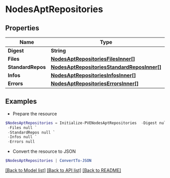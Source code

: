 # NodesAptRepositories
## Properties

Name | Type | Description | Notes
------------ | ------------- | ------------- | -------------
**Digest** | **String** |  | [optional] 
**Files** | [**NodesAptRepositoriesFilesInner[]**](NodesAptRepositoriesFilesInner.md) |  | [optional] 
**StandardRepos** | [**NodesAptRepositoriesStandardReposInner[]**](NodesAptRepositoriesStandardReposInner.md) |  | [optional] 
**Infos** | [**NodesAptRepositoriesInfosInner[]**](NodesAptRepositoriesInfosInner.md) |  | [optional] 
**Errors** | [**NodesAptRepositoriesErrorsInner[]**](NodesAptRepositoriesErrorsInner.md) |  | [optional] 

## Examples

- Prepare the resource
```powershell
$NodesAptRepositories = Initialize-PVENodesAptRepositories  -Digest null `
 -Files null `
 -StandardRepos null `
 -Infos null `
 -Errors null
```

- Convert the resource to JSON
```powershell
$NodesAptRepositories | ConvertTo-JSON
```

[[Back to Model list]](../README.md#documentation-for-models) [[Back to API list]](../README.md#documentation-for-api-endpoints) [[Back to README]](../README.md)

